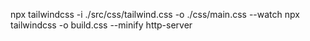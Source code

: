 npx tailwindcss -i ./src/css/tailwind.css -o ./css/main.css --watch
npx tailwindcss -o build.css --minify
http-server